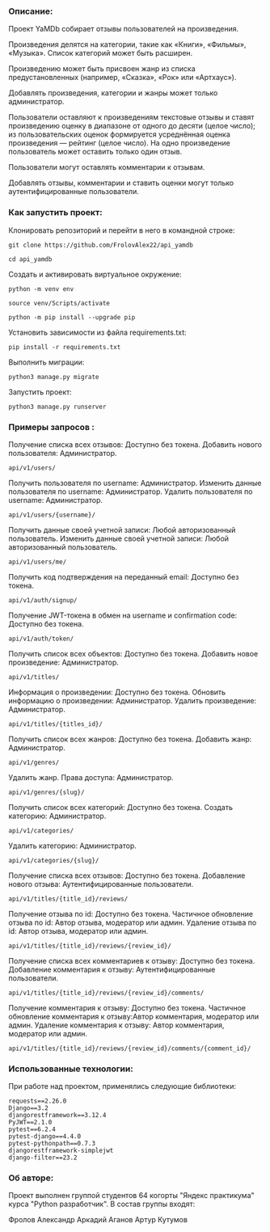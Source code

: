 ### Описание: 

Проект YaMDb собирает отзывы пользователей на произведения.

Произведения делятся на категории, такие как «Книги», «Фильмы», «Музыка». Список категорий может быть расширен.

Произведению может быть присвоен жанр из списка предустановленных (например, «Сказка», «Рок» или «Артхаус»).

Добавлять произведения, категории и жанры может только администратор.

Пользователи оставляют к произведениям текстовые отзывы и ставят произведению оценку в диапазоне от одного до десяти (целое число); из пользовательских оценок формируется усреднённая оценка произведения — рейтинг (целое число). На одно произведение пользователь может оставить только один отзыв.

Пользователи могут оставлять комментарии к отзывам.

Добавлять отзывы, комментарии и ставить оценки могут только аутентифицированные пользователи.

### Как запустить проект:

Клонировать репозиторий и перейти в него в командной строке:

```
git clone https://github.com/FrolovAlex22/api_yamdb
```

```
cd api_yamdb
```

Cоздать и активировать виртуальное окружение:

```
python -m venv env
```

```
source venv/Scripts/activate
```

```
python -m pip install --upgrade pip
```

Установить зависимости из файла requirements.txt:


```
pip install -r requirements.txt
```

Выполнить миграции:

```
python3 manage.py migrate
```

Запустить проект:

```
python3 manage.py runserver
```

### Примеры запросов :

Получение списка всех отзывов: Доступно без токена.
Добавить нового пользователя: Администратор.

```
api/v1/users/
```

Получить пользователя по username: Администратор.
Изменить данные пользователя по username: Администратор.
Удалить пользователя по username: Администратор.

```
api/v1/users/{username}/
```

Получить данные своей учетной записи: Любой авторизованный пользователь.
Изменить данные своей учетной записи: Любой авторизованный пользователь.

```
api/v1/users/me/
```

Получить код подтверждения на переданный email: Доступно без токена.

```
api/v1/auth/signup/
```

Получение JWT-токена в обмен на username и confirmation code:
Доступно без токена.

```
api/v1/auth/token/
```

Получить список всех объектов: Доступно без токена.
Добавить новое произведение: Администратор.

```
api/v1/titles/
```

Информация о произведении: Доступно без токена.
Обновить информацию о произведении: Администратор.
Удалить произведение: Администратор.

```
api/v1/titles/{titles_id}/
```

Получить список всех жанров: Доступно без токена.
Добавить жанр: Администратор.

```
api/v1/genres/
```

Удалить жанр. Права доступа: Администратор.

```
api/v1/genres/{slug}/
```

Получить список всех категорий: Доступно без токена.
Создать категорию: Администратор.

```
api/v1/categories/
```

Удалить категорию: Администратор.

```
api/v1/categories/{slug}/
```

Получение списка всех отзывов: Доступно без токена.
Добавление нового отзыва: Аутентифицированные пользователи.

```
api/v1/titles/{title_id}/reviews/
```

Получение отзыва по id: Доступно без токена.
Частичное обновление отзыва по id: Автор отзыва, модератор или админ.
Удаление отзыва по id: Автор отзыва, модератор или админ.

```
api/v1/titles/{title_id}/reviews/{review_id}/
```

Получение списка всех комментариев к отзыву: Доступно без токена.
Добавление комментария к отзыву: Аутентифицированные пользователи.

```
api/v1/titles/{title_id}/reviews/{review_id}/comments/
```

Получение комментария к отзыву: Доступно без токена.
Частичное обновление комментария к отзыву:Автор комментария, модератор или админ.
Удаление комментария к отзыву: Автор комментария, модератор или админ.

```
api/v1/titles/{title_id}/reviews/{review_id}/comments/{comment_id}/
```

### Использованные технологии:

При работе над проектом, применялись следующие библиотеки:

```
requests==2.26.0
Django==3.2
djangorestframework==3.12.4
PyJWT==2.1.0
pytest==6.2.4
pytest-django==4.4.0
pytest-pythonpath==0.7.3
djangorestframework-simplejwt
django-filter==23.2
```

### Об авторе:

Проект выполнен группой студентов 64 когорты "Яндекс практикума" курса "Python разработчик". В состав группы входят:

Фролов Александр
Аркадий Аганов
Артур Кутумов
